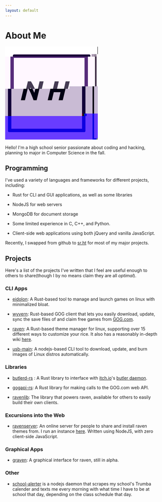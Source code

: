 ```yaml
---
layout: default
---
```


# About Me

<img class="profile-picture" src="profile.png" alt="Profile picture displaying a glitched NH">

Hello! I'm a high school senior passionate about coding and hacking, planning to major in Computer Science in the fall. 

## Programming

I've used a variety of languages and frameworks for different projects, including:

- Rust for CLI and GUI applications, as well as some libraries

- NodeJS for web servers

- MongoDB for document storage

- Some limited experience in C, C++, and Python.

- Client-side web applications using both jQuery and vanilla JavaScript.

Recently, I swapped from github to [sr.ht](https://sr.ht) for most of my major projects.

## Projects

Here's a list of the projects I've written that I feel are useful enough to others to share(though I by no means claim they are all *optimal*). 

### CLI Apps

- [eidolon](https://git.sr.ht/~nicohman/eidolon): A Rust-based tool to manage and launch games on linux with minimalized bloat.

- [wyvern](https://git.sr.ht/~nicohman/wyvern): Rust-based GOG client that lets you easily download, update, sync the save files of and claim free games from [GOG.com](https://gog.com).

- [raven](https://git.sr.ht/~nicohman/raven): A Rust-based theme manager for linux, supporting over 15 different ways to customize your rice. It also has a reasonably in-depth wiki [here](https://man.sr.ht/~nicohman/raven).

- [usb-main](https://github.com/nicohman/usb-main): A nodejs-based CLI tool to download, update, and burn images of Linux distros automatically.

### Libraries

- [butlerd-rs](https://git.sr.ht/~nicohman/butlerd-rs) : A Rust library to interface with [itch.io](https://itch.io)'s [butler daemon](https://github.com/itchio/butler).

- [gogapi-rs](https://git.sr.ht/~nicohman/gogapi-rs): A Rust library for making calls to the GOG.com web API.

- [ravenlib](https://git.sr.ht/~nicohman/ravenlib): The library that powers raven, available for others to easily build their own clients.

### Excursions into the Web

- [ravenserver](https://git.sr.ht/~nicohman/ravenserver): An online server for people to share and install raven themes from. I run an instance [here](https://demenses.net). Written using NodeJS, with zero client-side JavaScript.

### Graphical Apps

- [graven](https://git.sr.ht/~nicohman/graven): A graphical interface for raven, still in alpha.

### Other

- [school-alerter](https://github.com/nicohman/school-alerter) is a nodejs daemon that scrapes my school's Trumba calender and texts me every morning with what time I have to be at school that day, depending on the class schedule that day.